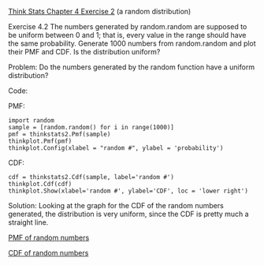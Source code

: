 [Think Stats Chapter 4 Exercise 2](http://greenteapress.com/thinkstats2/html/thinkstats2005.html#toc41) (a random distribution)

Exercise 4.2   The numbers generated by random.random are supposed to be uniform between 0 and 1; that is, every value in the range should have the same probability.
Generate 1000 numbers from random.random and plot their PMF and CDF. Is the distribution uniform?

Problem: Do the numbers generated by the random function have a uniform distribution?

Code:

PMF:
```
import random
sample = [random.random() for i in range(1000)]
pmf = thinkstats2.Pmf(sample)
thinkplot.Pmf(pmf)
thinkplot.Config(xlabel = "random #", ylabel = 'probability')
```
CDF:
```
cdf = thinkstats2.Cdf(sample, label='random #')
thinkplot.Cdf(cdf)
thinkplot.Show(xlabel='random #', ylabel='CDF', loc = 'lower right')
```

Solution:
Looking at the graph for the CDF of the random numbers generated, the distribution is very uniform, since the CDF is pretty much a straight line.

[PMF of random numbers](http://i.imgur.com/5PfOMea.png)

[CDF of random numbers](http://i.imgur.com/PSC66Xy.png)
